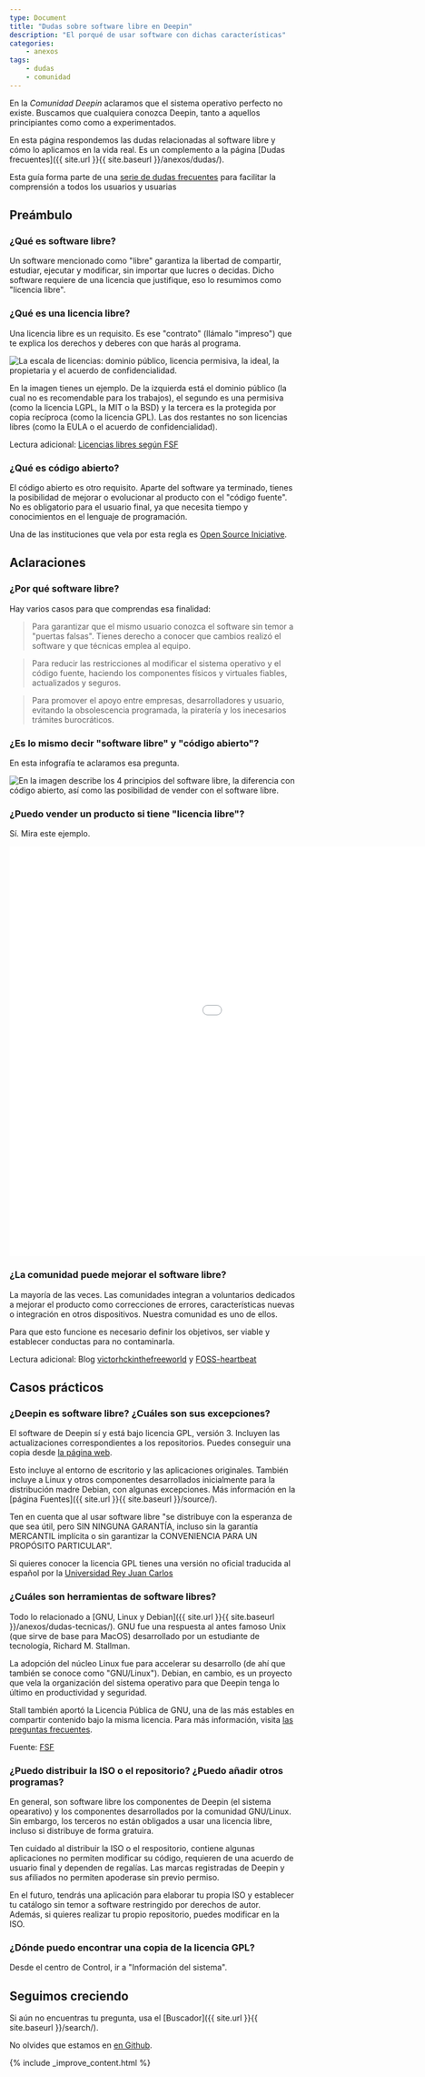 ```yaml
---
type: Document
title: "Dudas sobre software libre en Deepin"
description: "El porqué de usar software con dichas características"
categories:
    - anexos
tags:
    - dudas
    - comunidad
---
```


En la *Comunidad Deepin* aclaramos que el sistema operativo  perfecto no existe. Buscamos que cualquiera conozca Deepin, tanto a aquellos principiantes como como a experimentados.

En esta página respondemos las dudas relacionadas al software libre y cómo lo aplicamos en la vida real. Es un complemento a la página [Dudas frecuentes]({{ site.url }}{{ site.baseurl }}/anexos/dudas/).

Esta guía forma parte de una <a href="/dudas">serie de dudas frecuentes</a> para facilitar la comprensión a todos los usuarios y usuarias




## Preámbulo
### ¿Qué es software libre?
Un software mencionado como "libre" garantiza la libertad de compartir, estudiar, ejecutar y modificar, sin importar que lucres o decidas. Dicho software requiere de una licencia que justifique, eso lo resumimos como "licencia libre".




### ¿Qué es una licencia libre?
Una licencia libre es un requisito. Es ese "contrato" (llámalo "impreso") que te explica los derechos y deberes con que harás al programa.

<img class="t60" src="{{ site.urlimg }}escala-de-licencias.png" alt="La escala de licencias: dominio público, licencia permisiva, la ideal, la propietaria y el acuerdo de confidencialidad.">

En la imagen tienes un ejemplo. De la izquierda está el dominio público (la cual no es recomendable para los trabajos), el segundo es una permisiva (como la licencia LGPL, la MIT o la BSD) y la tercera es la protegida por copia recíproca (como la licencia GPL). Las dos restantes no son licencias libres (como la EULA o el acuerdo de confidencialidad).

Lectura adicional: [Licencias libres según FSF](https://www.gnu.org/licenses/licenses.es.html)




### ¿Qué es código abierto?
El código abierto es otro requisito. Aparte del software ya terminado, tienes la posibilidad de mejorar o evolucionar al producto con el "código fuente". No es obligatorio para el usuario final, ya que necesita tiempo y conocimientos en el lenguaje de programación.

Una de las instituciones que vela por esta regla es [Open Source Iniciative](https://opensource.org/).




## Aclaraciones
### ¿Por qué software libre?
Hay varios casos para que comprendas esa finalidad:

>Para garantizar que el mismo usuario conozca el software sin temor a "puertas falsas". Tienes derecho a conocer que cambios realizó el software y que técnicas emplea al equipo.

>Para reducir las restricciones al modificar el sistema operativo y el código fuente, haciendo los componentes físicos y virtuales fiables, actualizados y seguros.

>Para promover el apoyo entre empresas, desarrolladores y usuario, evitando la obsolescencia programada, la piratería y los inecesarios trámites burocráticos.




### ¿Es lo mismo decir "software libre" y "código abierto"?
En esta infografía te aclaramos esa pregunta.

<img class="t60" src="{{ site.urlimg }}free-vs-gratis.jpg" alt="En la imagen describe los 4 principios del software libre, la diferencia con código abierto, así como las posibilidad de vender con el software libre.">




### ¿Puedo vender un producto si tiene "licencia libre"?
Sí. Mira este ejemplo.

<div class="flex-video">
        <iframe width="1280" height="720" src="//www.youtube.com/embed/HuoljD3rgVM" frameborder="0" allowfullscreen></iframe>
</div>




### ¿La comunidad puede mejorar el software libre?
La mayoría de las veces. Las comunidades integran a voluntarios dedicados a mejorar el producto como correcciones de errores, características nuevas o integración en otros dispositivos. Nuestra comunidad es uno de ellos.

Para que esto funcione es necesario definir los objetivos, ser viable y establecer conductas para no contaminarla.

Lectura adicional: Blog [victorhckinthefreeworld](https://victorhckinthefreeworld.com/2014/06/02/linux-apesta-y-los-linuxeros-tambien/) y [FOSS-heartbeat](http://sarah.thesharps.us/2016/12/30/update-on-sentiment-analysis-of-foss-communities/)




## Casos prácticos
### ¿Deepin es software libre? ¿Cuáles son sus excepciones?
El software de Deepin sí y está bajo licencia GPL, versión 3. Incluyen las actualizaciones correspondientes a los repositorios. Puedes conseguir una copia desde [la página web](https://www.gnu.org/licenses/gpl.html).

Esto incluye al entorno de escritorio y las aplicaciones originales. También incluye a Linux y otros componentes desarrollados inicialmente para la distribución madre Debian, con algunas excepciones. Más información en la [página Fuentes]({{ site.url }}{{ site.baseurl }}/source/).

Ten en cuenta que al usar software libre "se distribuye con la esperanza de que sea útil, pero SIN NINGUNA GARANTÍA, incluso sin la garantía MERCANTIL implícita o sin garantizar la CONVENIENCIA PARA UN PROPÓSITO PARTICULAR".

Si quieres conocer la licencia GPL tienes una versión no oficial traducida al español por la [Universidad Rey Juan Carlos](https://web.archive.org/web/20160422085111/http://lslspanish.github.io:80/translation_GPLv3_to_spanish/)




### ¿Cuáles son herramientas de software libres?
Todo lo relacionado a [GNU, Linux y Debian]({{ site.url }}{{ site.baseurl }}/anexos/dudas-tecnicas/). GNU fue una respuesta al antes famoso Unix (que sirve de base para MacOS) desarrollado por un estudiante de tecnología, Richard M. Stallman.

La adopción del núcleo Linux fue para accelerar su desarrollo (de ahí que también se conoce como "GNU/Linux"). Debian, en cambio, es un proyecto que vela la organización del sistema operativo para que Deepin tenga lo último en productividad y seguridad.

Stall también aportó la Licencia Pública de GNU, una de las más estables en compartir contenido bajo la misma licencia. Para más información, visita [las preguntas frecuentes](https://www.gnu.org/licenses/gpl-faq.es.html).

Fuente: [FSF](https://www.gnu.org/gnu/linux-and-gnu.es.html)




### ¿Puedo distribuir la ISO o el repositorio? ¿Puedo añadir otros programas?
En general, son software libre los componentes de Deepin (el sistema opearativo) y los componentes desarrollados por la comunidad GNU/Linux. Sin embargo, los terceros no están obligados a usar una licencia libre, incluso si distribuye de forma gratuira.

Ten cuidado al distribuir la ISO o el respositorio, contiene algunas aplicaciones no permiten modificar su código, requieren de una acuerdo de usuario final y dependen de regalías. Las marcas registradas de Deepin y sus afiliados no permiten apoderase sin previo permiso.

En el futuro, tendrás una aplicación para elaborar tu propia ISO y establecer tu catálogo sin temor a software restringido por derechos de autor. Además, si quieres realizar tu propio repositorio, puedes modificar en la ISO.




### ¿Dónde puedo encontrar una copia de la licencia GPL?
Desde el centro de Control, ir a "Información del sistema".




## Seguimos creciendo
Si aún no encuentras tu pregunta, usa el [Buscador]({{ site.url }}{{ site.baseurl }}/search/).

No olvides que estamos en [en Github](https://github.com/comunidad-deepin/comunidad-deepin.github.io).

{% include _improve_content.html %}

</div><!-- /.medium-8.columns -->
</div><!-- /.row -->
